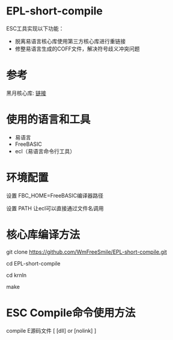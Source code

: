 # EPL-short-compile

ESC工具实现以下功能：
*  脱离易语言核心库使用第三方核心库进行重链接
*  修整易语言生成的COFF文件，解决符号歧义冲突问题

# 参考

黑月核心库: [链接](https://github.com/zhongjianhua163/BlackMoonKernelStaticLib)

# 使用的语言和工具

* 易语言
* FreeBASIC
* ecl（易语言命令行工具）

# 环境配置

设置 FBC_HOME=FreeBASIC编译器路径

设置 PATH 让ecl可以直接通过文件名调用

# 核心库编译方法

git clone https://github.com/WmFreeSmile/EPL-short-compile.git

cd EPL-short-compile

cd krnln

make

# ESC Compile命令使用方法

compile E源码文件 [ [dll] or [nolink] ]
